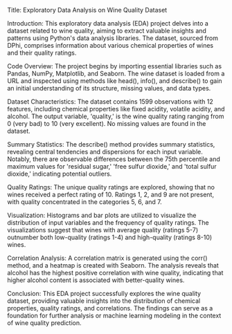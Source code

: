 Title: Exploratory Data Analysis on Wine Quality Dataset

Introduction:
This exploratory data analysis (EDA) project delves into a dataset related to wine quality, aiming to extract valuable insights and patterns using Python's data analysis libraries. The dataset, sourced from DPhi, comprises information about various chemical properties of wines and their quality ratings.

Code Overview:
The project begins by importing essential libraries such as Pandas, NumPy, Matplotlib, and Seaborn. The wine dataset is loaded from a URL and inspected using methods like head(), info(), and describe() to gain an initial understanding of its structure, missing values, and data types.

Dataset Characteristics:
The dataset contains 1599 observations with 12 features, including chemical properties like fixed acidity, volatile acidity, and alcohol. The output variable, 'quality,' is the wine quality rating ranging from 0 (very bad) to 10 (very excellent). No missing values are found in the dataset.

Summary Statistics:
The describe() method provides summary statistics, revealing central tendencies and dispersions for each input variable. Notably, there are observable differences between the 75th percentile and maximum values for 'residual sugar,' 'free sulfur dioxide,' and 'total sulfur dioxide,' indicating potential outliers.

Quality Ratings:
The unique quality ratings are explored, showing that no wines received a perfect rating of 10. Ratings 1, 2, and 9 are not present, with quality concentrated in the categories 5, 6, and 7.

Visualization:
Histograms and bar plots are utilized to visualize the distribution of input variables and the frequency of quality ratings. The visualizations suggest that wines with average quality (ratings 5-7) outnumber both low-quality (ratings 1-4) and high-quality (ratings 8-10) wines.

Correlation Analysis:
A correlation matrix is generated using the corr() method, and a heatmap is created with Seaborn. The analysis reveals that alcohol has the highest positive correlation with wine quality, indicating that higher alcohol content is associated with better-quality wines.

Conclusion:
This EDA project successfully explores the wine quality dataset, providing valuable insights into the distribution of chemical properties, quality ratings, and correlations. The findings can serve as a foundation for further analysis or machine learning modeling in the context of wine quality prediction.
